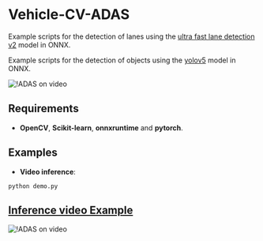 # Vehicle-CV-ADAS
Example scripts for the detection of lanes using the [ultra fast lane detection v2](https://github.com/cfzd/Ultra-Fast-Lane-Detection-v2) model in ONNX.

Example scripts for the detection of objects using the [yolov5](https://github.com/ultralytics/yolov5) model in ONNX.

![!ADAS on video](https://github.com/jason-li-831202/Vehicle-CV-ADAS/blob/master/TrafficLaneDetector/temp/pic/demo.JPG)


## Requirements

 * **OpenCV**, **Scikit-learn**, **onnxruntime** and **pytorch**. 
 
## Examples
  * **Video inference**:
 
 ```
 python demo.py
 ```
 
## [Inference video Example](https://www.youtube.com/watch?v=CHO0C1z5EWE) 
![!ADAS on video](https://github.com/jason-li-831202/Vehicle-CV-ADAS/blob/master/TrafficLaneDetector/temp/demo.gif)
